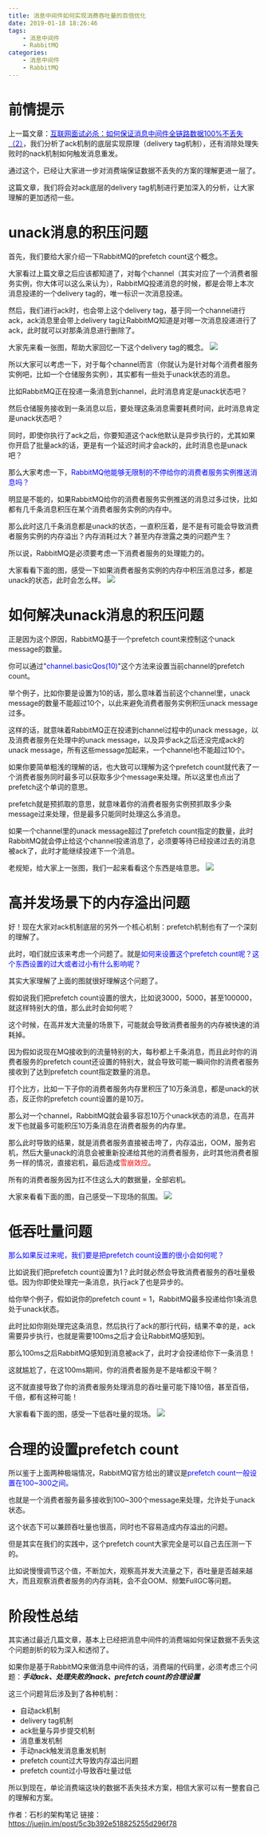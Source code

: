 ```yaml
---
title: 消息中间件如何实现消费吞吐量的百倍优化
date: 2019-01-18 18:26:46
tags:
    - 消息中间件
    - RabbitMQ
categories:
    - 消息中间件
    - RabbitMQ
---
```

# 前情提示
上一篇文章：[<font color="blue">互联网面试必杀：如何保证消息中间件全链路数据100%不丢失（2）</font>](https://juejin.im/post/5c3759fe51882525616dbaf6)，我们分析了ack机制的底层实现原理（delivery tag机制），还有消除处理失败时的nack机制如何触发消息重发。

通过这个，已经让大家进一步对消费端保证数据不丢失的方案的理解更进一层了。

这篇文章，我们将会对ack底层的delivery tag机制进行更加深入的分析，让大家理解的更加透彻一些。

# unack消息的积压问题
首先，我们要给大家介绍一下RabbitMQ的prefetch count这个概念。

大家看过上篇文章之后应该都知道了，对每个channel（其实对应了一个消费者服务实例，你大体可以这么来认为），RabbitMQ投递消息的时候，都是会带上本次消息投递的一个delivery tag的，唯一标识一次消息投递。

然后，我们进行ack时，也会带上这个delivery tag，基于同一个channel进行ack，ack消息里会带上delivery tag让RabbitMQ知道是对哪一次消息投递进行了ack，此时就可以对那条消息进行删除了。

大家先来看一张图，帮助大家回忆一下这个delivery tag的概念。
![](/images/消息中间件如何实现消费吞吐量的百倍优化/2.1.jpg)

所以大家可以考虑一下，对于每个channel而言（你就认为是针对每个消费者服务实例吧，比如一个仓储服务实例），其实都有一些处于unack状态的消息。

比如RabbitMQ正在投递一条消息到channel，此时消息肯定是unack状态吧？

然后仓储服务接收到一条消息以后，要处理这条消息需要耗费时间，此时消息肯定是unack状态吧？

同时，即使你执行了ack之后，你要知道这个ack他默认是异步执行的，尤其如果你开启了批量ack的话，更是有一个延迟时间才会ack的，此时消息也是unack吧？

那么大家考虑一下，<font color="blue">RabbitMQ他能够无限制的不停给你的消费者服务实例推送消息吗？</font>

明显是不能的，如果RabbitMQ给你的消费者服务实例推送的消息过多过快，比如都有几千条消息积压在某个消费者服务实例的内存中。

那么此时这几千条消息都是unack的状态，一直积压着，是不是有可能会导致消费者服务实例的内存溢出？内存消耗过大？甚至内存泄露之类的问题产生？

所以说，RabbitMQ是必须要考虑一下消费者服务的处理能力的。

大家看看下面的图，感受一下如果消费者服务实例的内存中积压消息过多，都是unack的状态，此时会怎么样。
![](/images/消息中间件如何实现消费吞吐量的百倍优化/2.2.jpg)

# 如何解决unack消息的积压问题
正是因为这个原因，RabbitMQ基于一个prefetch count来控制这个unack message的数量。

你可以通过"<font color="blue">channel.basicQos(10)</font>"这个方法来设置当前channel的prefetch count。

举个例子，比如你要是设置为10的话，那么意味着当前这个channel里，unack message的数量不能超过10个，以此来避免消费者服务实例积压unack message过多。

这样的话，就意味着RabbitMQ正在投递到channel过程中的unack message，以及消费者服务在处理中的unack message，以及异步ack之后还没完成ack的unack message，所有这些message加起来，一个channel也不能超过10个。

如果你要简单粗浅的理解的话，也大致可以理解为这个prefetch count就代表了一个消费者服务同时最多可以获取多少个message来处理。所以这里也点出了prefetch这个单词的意思。

prefetch就是预抓取的意思，就意味着你的消费者服务实例预抓取多少条message过来处理，但是最多只能同时处理这么多消息。

如果一个channel里的unack message超过了prefetch count指定的数量，此时RabbitMQ就会停止给这个channel投递消息了，必须要等待已经投递过去的消息被ack了，此时才能继续投递下一个消息。

老规矩，给大家上一张图，我们一起来看看这个东西是啥意思。
![](/images/消息中间件如何实现消费吞吐量的百倍优化/3.jpg)

# 高并发场景下的内存溢出问题
好！现在大家对ack机制底层的另外一个核心机制：prefetch机制也有了一个深刻的理解了。

此时，咱们就应该来考虑一个问题了。就是<font color="blue">如何来设置这个prefetch count呢？这个东西设置的过大或者过小有什么影响呢？</font>

其实大家理解了上面的图就很好理解这个问题了。

假如说我们把prefetch count设置的很大，比如说3000，5000，甚至100000，就这样特别大的值，那么此时会如何呢？

这个时候，在高并发大流量的场景下，可能就会导致消费者服务的内存被快速的消耗掉。

因为假如说现在MQ接收到的流量特别的大，每秒都上千条消息，而且此时你的消费者服务的prefetch count还设置的特别大，就会导致可能一瞬间你的消费者服务接收到了达到prefetch count指定数量的消息。

打个比方，比如一下子你的消费者服务内存里积压了10万条消息，都是unack的状态，反正你的prefetch count设置的是10万。

那么对一个channel，RabbitMQ就会最多容忍10万个unack状态的消息，在高并发下也就最多可能积压10万条消息在消费者服务的内存里。

那么此时导致的结果，就是消费者服务直接被击垮了，内存溢出，OOM，服务宕机，然后大量unack的消息会被重新投递给其他的消费者服务，此时其他消费者服务一样的情况，直接宕机，最后造成<font color="red">雪崩效应</font>。

所有的消费者服务因为扛不住这么大的数据量，全部宕机。

大家来看看下面的图，自己感受一下现场的氛围。
![](/images/消息中间件如何实现消费吞吐量的百倍优化/4.jpg)

# 低吞吐量问题
<font color="blue">那么如果反过来呢，我们要是把prefetch count设置的很小会如何呢？</font>

比如说我们把prefetch count设置为1？此时就必然会导致消费者服务的吞吐量极低。因为你即使处理完一条消息，执行ack了也是异步的。

给你举个例子，假如说你的prefetch count = 1，RabbitMQ最多投递给你1条消息处于unack状态。

此时比如你刚处理完这条消息，然后执行了ack的那行代码，结果不幸的是，ack需要异步执行，也就是需要100ms之后才会让RabbitMQ感知到。

那么100ms之后RabbitMQ感知到消息被ack了，此时才会投递给你下一条消息！

这就尴尬了，在这100ms期间，你的消费者服务是不是啥都没干啊？

这不就直接导致了你的消费者服务处理消息的吞吐量可能下降10倍，甚至百倍，千倍，都有这种可能！

大家看看下面的图，感受一下低吞吐量的现场。
![](/images/消息中间件如何实现消费吞吐量的百倍优化/5.jpg)

# 合理的设置prefetch count
所以鉴于上面两种极端情况，RabbitMQ官方给出的建议是<font color="blue">prefetch count一般设置在100~300之间。</font>

也就是一个消费者服务最多接收到100~300个message来处理，允许处于unack状态。

这个状态下可以兼顾吞吐量也很高，同时也不容易造成内存溢出的问题。

但是其实在我们的实践中，这个prefetch count大家完全是可以自己去压测一下的。

比如说慢慢调节这个值，不断加大，观察高并发大流量之下，吞吐量是否越来越大，而且观察消费者服务的内存消耗，会不会OOM、频繁FullGC等问题。

# 阶段性总结
其实通过最近几篇文章，基本上已经把消息中间件的消费端如何保证数据不丢失这个问题剖析的较为深入和透彻了。

如果你是基于RabbitMQ来做消息中间件的话，消费端的代码里，必须考虑三个问题：***手动ack、处理失败的nack、prefetch count的合理设置***

这三个问题背后涉及到了各种机制：
- 自动ack机制
- delivery tag机制
- ack批量与异步提交机制
- 消息重发机制
- 手动nack触发消息重发机制
- prefetch count过大导致内存溢出问题
- prefetch count过小导致吞吐量过低

所以到现在，单论消费端这块的数据不丢失技术方案，相信大家可以有一整套自己的理解和方案。

作者：石杉的架构笔记
链接：https://juejin.im/post/5c3b392e518825255d296f78
